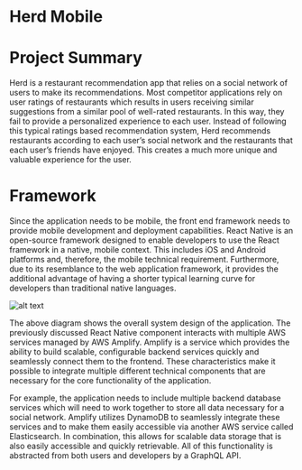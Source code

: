 # Herd Mobile

# Project Summary
Herd is a restaurant recommendation app that relies on a social network of users to make its recommendations. Most competitor applications rely on user ratings of restaurants which results in users receiving similar suggestions from a similar pool of well-rated restaurants. In this way, they fail to provide a personalized experience to each user. Instead of following this typical ratings based recommendation system, Herd recommends restaurants according to each user’s social network and the restaurants that each user’s friends have enjoyed. This creates a much more unique and valuable experience for the user.

# Framework
Since the application needs to be mobile, the front end framework needs to provide mobile development and deployment capabilities. React Native is an open-source framework designed to enable developers to use the React framework in a native, mobile context. This includes iOS and Android platforms and, therefore, the mobile technical requirement. Furthermore, due to its resemblance to the web application framework, it provides the additional advantage of having a shorter typical learning curve for developers than traditional native languages. 

![alt text](https://xingbei-image-storer.s3.us-east-2.amazonaws.com/final_architecture.png)

The above diagram shows the overall system design of the application. The previously discussed React Native component interacts with multiple AWS services managed by AWS Amplify. Amplify is a service which provides the ability to build scalable, configurable backend services quickly and seamlessly connect them to the frontend. These characteristics make it possible to integrate multiple different technical components that are necessary for the core functionality of the application. 

For example, the application needs to include multiple backend database services which will need to work together to store all data necessary for a social network. Amplify utilizes DynamoDB to seamlessly integrate these services and to make them easily accessible via another AWS service called Elasticsearch. In combination, this allows for scalable data storage that is also easily accessible and quickly retrievable. All of this functionality is abstracted from both users and developers by a GraphQL API. 


